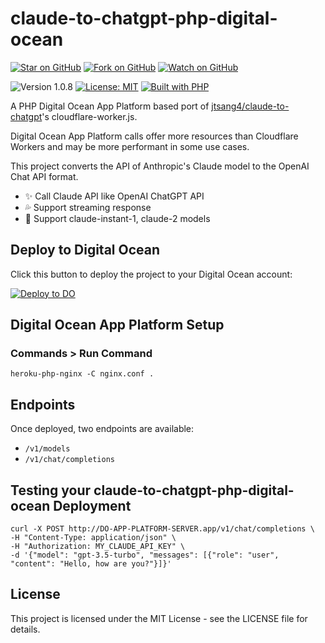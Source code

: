 # claude-to-chatgpt-php-digital-ocean

[![Star on GitHub](https://img.shields.io/github/stars/samestrin/claude-to-chatgpt-php-digital-ocean?style=social)](https://github.com/samestrin/claude-to-chatgpt-php-digital-ocean/stargazers) [![Fork on GitHub](https://img.shields.io/github/forks/samestrin/claude-to-chatgpt-php-digital-ocean?style=social)](https://github.com/samestrin/claude-to-chatgpt-php-digital-ocean/network/members) [![Watch on GitHub](https://img.shields.io/github/watchers/samestrin/claude-to-chatgpt-php-digital-ocean?style=social)](https://github.com/samestrin/claude-to-chatgpt-php-digital-ocean/watchers)

![Version 1.0.8](https://img.shields.io/badge/Version-1.0.10-blue) [![License: MIT](https://img.shields.io/badge/License-MIT-yellow.svg)](https://opensource.org/licenses/MIT) [![Built with PHP](https://img.shields.io/badge/Built%20with-PHP-green)](https://php.net/)

A PHP Digital Ocean App Platform based port of [jtsang4/claude-to-chatgpt](https://github.com/jtsang4/claude-to-chatgpt)'s cloudflare-worker.js.

Digital Ocean App Platform calls offer more resources than Cloudflare Workers and may be more performant in some use cases.

This project converts the API of Anthropic's Claude model to the OpenAI Chat API format.

- ✨ Call Claude API like OpenAI ChatGPT API
- 💦 Support streaming response
- 🐻 Support claude-instant-1, claude-2 models

## Deploy to Digital Ocean

Click this button to deploy the project to your Digital Ocean account:

[![Deploy to DO](https://www.deploytodo.com/do-btn-blue.svg)](https://cloud.digitalocean.com/apps/new?repo=https://github.com/samestrin/claude-to-chatgpt-php-digital-ocean/tree/main&refcode=2d3f5d7c5fbe)

## Digital Ocean App Platform Setup

### Commands > Run Command

```
heroku-php-nginx -C nginx.conf .
```

## Endpoints

Once deployed, two endpoints are available:

- `/v1/models`
- `/v1/chat/completions`

## Testing your claude-to-chatgpt-php-digital-ocean Deployment

```
curl -X POST http://DO-APP-PLATFORM-SERVER.app/v1/chat/completions \
-H "Content-Type: application/json" \
-H "Authorization: MY_CLAUDE_API_KEY" \
-d '{"model": "gpt-3.5-turbo", "messages": [{"role": "user", "content": "Hello, how are you?"}]}'
```

## License

This project is licensed under the MIT License - see the LICENSE file for details.
